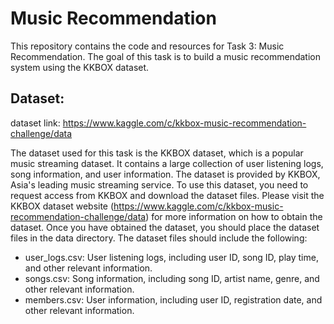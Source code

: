 # Music Recommendation 
This repository contains the code and resources for Task 3: Music Recommendation. The goal of this task is to build a music recommendation system using the KKBOX dataset. 

## Dataset: 
dataset link: https://www.kaggle.com/c/kkbox-music-recommendation-challenge/data 

   The dataset used for this task is the KKBOX dataset, which is a popular music streaming dataset. It contains a large collection of user listening logs, song information, and user information. The dataset is provided by KKBOX, Asia's leading music streaming service.
   To use this dataset, you need to request access from KKBOX and download the dataset files. Please visit the KKBOX dataset website (https://www.kaggle.com/c/kkbox-music-recommendation-challenge/data) for more information on how to obtain the dataset.
   Once you have obtained the dataset, you should place the dataset files in the data directory. The dataset files should include the following:
- user_logs.csv: User listening logs, including user ID, song ID, play time, and other relevant information.
- songs.csv: Song information, including song ID, artist name, genre, and other relevant information.
- members.csv: User information, including user ID, registration date, and other relevant information.
